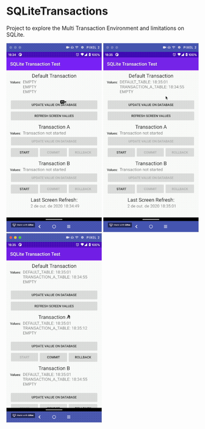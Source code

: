 # SQLiteTransactions
Project to explore the Multi Transaction Environment and limitations on SQLite.

<img src="./gifs/gif01.gif" width="250"> <img src="./gifs/gif02.gif" width="250"> <img src="./gifs/gif03.gif" width="250">